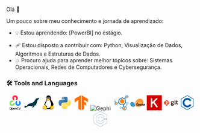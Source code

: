 Olá 🌸 

Um pouco sobre meu conhecimento e jornada de aprendizado:

- 💡  Estou aprendendo: [PowerBI] no estágio.
<!-- por indicações do [Pizza de Dados](https://github.com/PizzaDeDados/datascience-pizza?tab=readme-ov-file#intermediario) e computação em núvem pelos cursos gratuitos da [AWS](https://explore.skillbuilder.aws/learn/public/learning_plan/view/82/cloud-essentials-knowledge-badge-readiness-path). -->
- 🩹  Estou disposto a contribuir com: Python, Visualização de Dados, Algoritmos e Estruturas de Dados.
- 💥  Procuro ajuda para aprender melhor tópicos sobre: Sistemas Operacionais, Redes de Computadores e Cybersegurança.

### 🛠️ Tools and Languages

<div id="tools" align="center">
  <img src ="https://github.com/devicons/devicon/blob/master/icons/opencv/opencv-original-wordmark.svg" title="OpenCV" alt="OpenCV" width="40" height="40"/>
  <img src ="https://github.com/devicons/devicon/blob/master/icons/mariadb/mariadb-original.svg" title="MariaDB" alt="MariaDB" width="40" height="40"/>
  <img src ="https://github.com/devicons/devicon/blob/master/icons/linux/linux-original.svg" title="Linux" alt="Linux" width="40" height="40"/>
  <img src ="https://github.com/devicons/devicon/blob/master/icons/python/python-original.svg" title="Python" alt="Python" width="40" height="40"/>
  <img src ="https://github.com/devicons/devicon/blob/master/icons/tensorflow/tensorflow-original.svg" title="tensorflow" alt="tensorflow" width="40" height="40"/>
  <img src ="https://avatars.githubusercontent.com/u/1144411?s=48&v=4" title="Gephi" alt="Gephi" width="40" height="40"/>&nbsp;
  <img src ="https://github.com/devicons/devicon/blob/master/icons/networkx/networkx-original.svg" title="networkx" alt="networkx" width="40" height="40"/>  
  <img src ="https://github.com/devicons/devicon/blob/master/icons/scikitlearn/scikitlearn-original.svg" title = "sklearn" alt = "sklearn width="40" height="40"/>
  <img src ="https://github.com/devicons/devicon/blob/master/icons/keras/keras-original.svg" title="Keras" alt="Keras" width="40" height="40"/>
  <img src ="https://github.com/devicons/devicon/blob/master/icons/git/git-original-wordmark.svg" title="Git" alt="Git" width="40" height="40"/>
  <img src ="https://github.com/devicons/devicon/blob/master/icons/c/c-line.svg" title="C" alt="C" width="40" height="40"/>
  <img src ="https://github.com/devicons/devicon/blob/master/icons/cplusplus/cplusplus-line.svg" title="C++" alt="C++" width="40" height="40"/>&nbsp;
</div>
